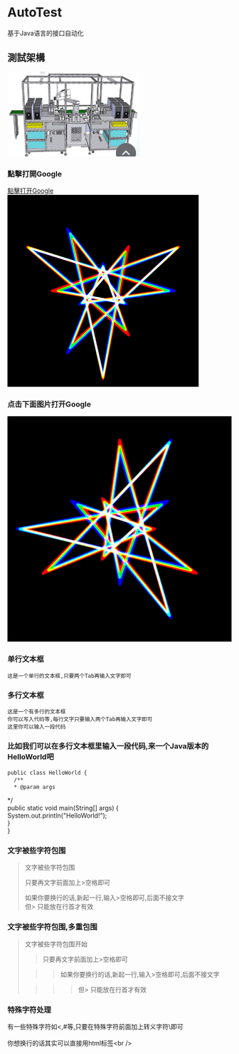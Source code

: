 
AutoTest
=================================== 
基于Java语言的接口自动化

測試架構  
-----------------------------------  
![image](https://github.com/hongtuly/AutoTest/blob/master/images/2020-05-29_090126.png "github")

### 點擊打開Google
   [點擊打开Google](https://www.google.cn/)<br>
   ![image](https://github.com/hongtuly/AutoTest/blob/master/images/c72a8b80a4d8030d8143f37eb3188d20.gif)
   
   
### 点击下面图片打开Google
[![](https://github.com/hongtuly/AutoTest/blob/master/images/2020-05-29_223519.png)](https://www.google.cn/)


### 单行文本框  
    这是一个单行的文本框,只要两个Tab再输入文字即可  
### 多行文本框    
    这是一个有多行的文本框  
    你可以写入代码等,每行文字只要输入两个Tab再输入文字即可  
    这里你可以输入一段代码  
### 比如我们可以在多行文本框里输入一段代码,来一个Java版本的HelloWorld吧  
    public class HelloWorld {  
      /**  
      * @param args  
   */  
   public static void main(String[] args) {  
   System.out.println("HelloWorld!");  
   }  
    }  

### 文字被些字符包围  
> 文字被些字符包围  
>  
> 只要再文字前面加上>空格即可  
>  
> 如果你要换行的话,新起一行,输入>空格即可,后面不接文字  
> 但> 只能放在行首才有效  
### 文字被些字符包围,多重包围  
> 文字被些字符包围开始  
>  
> > 只要再文字前面加上>空格即可  
>  
>  > > 如果你要换行的话,新起一行,输入>空格即可,后面不接文字  
>  
> > > > 但> 只能放在行首才有效  
### 特殊字符处理  
有一些特殊字符如<,#等,只要在特殊字符前面加上转义字符\即可<br />  
你想换行的话其实可以直接用html标签\<br /\>  
